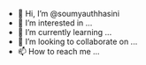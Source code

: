 - 👋 Hi, I’m @soumyauthhasini
- 👀 I’m interested in ...
- 🌱 I’m currently learning ...
- 💞️ I’m looking to collaborate on ...
- 📫 How to reach me ...

<!---
soumyauthhasini/soumyauthhasini is a ✨ special ✨ repository because its `README.md` (this file) appears on your GitHub profile.
You can click the Preview link to take a look at your changes.
--->
